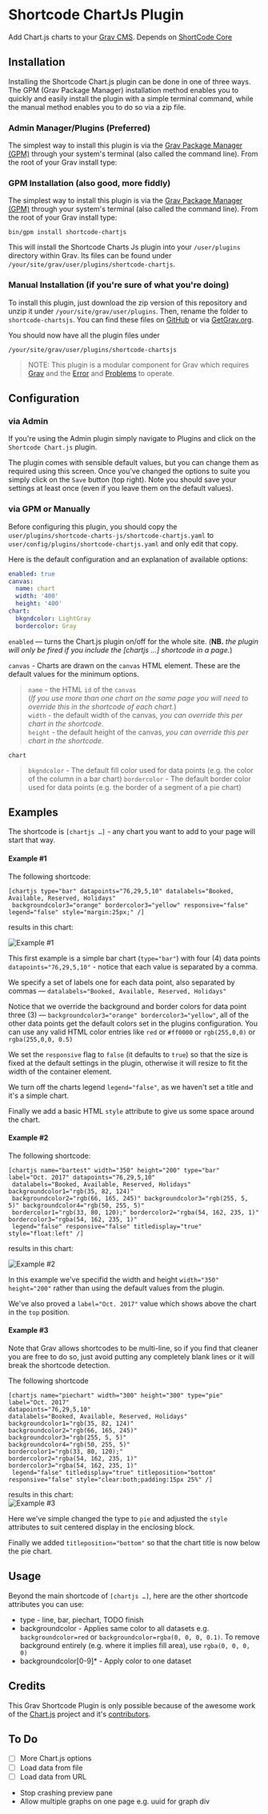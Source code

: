 # Shortcode ChartJs Plugin

Add Chart.js charts to your [Grav CMS](http://github.com/getgrav/grav). Depends on [ShortCode Core](https://github.com/getgrav/grav-plugin-shortcode-core) 

## Installation

Installing the Shortcode Chart.js plugin can be done in one of three ways. The GPM (Grav Package Manager) installation method enables you to quickly and easily install the plugin with a simple terminal command, while the manual method enables you to do so via a zip file.

### Admin Manager/Plugins (Preferred)

The simplest way to install this plugin is via the [Grav Package Manager (GPM)](http://learn.getgrav.org/advanced/grav-gpm) through your system's terminal (also called the command line).  From the root of your Grav install type:

### GPM Installation (also good, more fiddly)

The simplest way to install this plugin is via the [Grav Package Manager (GPM)](http://learn.getgrav.org/advanced/grav-gpm) through your system's terminal (also called the command line).  From the root of your Grav install type:

    bin/gpm install shortcode-chartjs

This will install the Shortcode Charts Js plugin into your `/user/plugins` directory within Grav. Its files can be found under `/your/site/grav/user/plugins/shortcode-chartjs`.

### Manual Installation (if you're sure of what you're doing)

To install this plugin, just download the zip version of this repository and unzip it under `/your/site/grav/user/plugins`. Then, rename the folder to `shortcode-chartsjs`. You can find these files on [GitHub](https://github.com/craig-phillips/grav-plugin-shortcode-chartjs) or via [GetGrav.org](http://getgrav.org/downloads/plugins#extras).

You should now have all the plugin files under

    /your/site/grav/user/plugins/shortcode-chartsjs
	
> NOTE: This plugin is a modular component for Grav which requires [Grav](http://github.com/getgrav/grav) and the [Error](https://github.com/getgrav/grav-plugin-error) and [Problems](https://github.com/getgrav/grav-plugin-problems) to operate.

## Configuration
### via Admin
If you're using the Admin plugin simply navigate to Plugins and click on the ` Shortcode Chart.js` plugin.

The plugin comes with sensible default values, but you can change them as required using this screen. Once you've changed the options to suite you simply click on the `Save` button (top right).  Note you should save your settings at least once (even if you leave them on the default values).

### via GPM or Manually 

Before configuring this plugin, you should copy the `user/plugins/shortcode-charts-js/shortcode-chartjs.yaml` to `user/config/plugins/shortcode-chartjs.yaml` and only edit that copy.

Here is the default configuration and an explanation of available options:

```yaml
enabled: true
canvas:
  name: chart
  width: '400'
  height: '400'
chart:
  bkgndcolor: LightGray
  bordercolor: Gray
```

`enabled` — turns the Chart.js plugin on/off for the whole site. (**NB.** _the plugin will only be fired if you include the \[chartjs ...] shortcode in a page._)

`canvas` - Charts are drawn on the `canvas` HTML element. These are the default values for the minimum options.

> `name` - the HTML `id` of the `canvas`<br>(_If you use more than one chart on the same page you will need to override this in the shortcode of each chart._)  
> `width`  - the default width of the canvas, _you can override this per chart in the shortcode_.  
> `height` - the default height of the canvas, _you can override this per chart in the shortcode_.  

`chart`

> `bkgndcolor`  - The default fill color used for data points (e.g. the color of the column in a bar chart)
> `bordercolor` - The default border color used for data points (e.g. the border of a segment of a pie chart) 

## Examples

The shortcode is `[chartjs …]` - any chart you want to add to your page will start that way.

#### Example #1

The following shortcode:

```
[chartjs type="bar" datapoints="76,29,5,10" datalabels="Booked, Available, Reserved, Holidays"
 backgroundcolor3="orange" bordercolor3="yellow" responsive="false" legend="false" style="margin:25px;" /]
```
results in this chart:

![Example #1](images/example01.png)

This first example is a simple bar chart (`type="bar"`) with four (4) data points `datapoints="76,29,5,10"` - notice that each value is separated by a comma.

We specify a set of labels one for each data point, also separated by commas — `datalabels="Booked, Available, Reserved, Holidays"`

Notice that we override the background and border colors for data point three (3) — `backgroundcolor3="orange" bordercolor3="yellow"`, all of the other data points get the default colors set in the plugins configuration. You can use any valid HTML color entries like `red` or `#ff0000` or `rgb(255,0,0)` or `rgba(255,0,0, 0.5)`

We set the `responsive` flag to `false` (it defaults to `true`) so that the size is fixed at the default settings in the plugin, otherwise it will resize to fit the width of the container element.

We turn off the charts legend `legend="false"`, as we haven't set a title and it's a simple chart.

Finally we add a basic HTML `style` attribute to give us some space around the chart.

#### Example #2

The following shortcode:
```
[chartjs name="bartest" width="350" height="200" type="bar" label="Oct. 2017" datapoints="76,29,5,10"
 datalabels="Booked, Available, Reserved, Holidays" backgroundcolor1="rgb(35, 82, 124)"
 backgroundcolor2="rgb(66, 165, 245)" backgroundcolor3="rgb(255, 5, 5)" backgroundcolor4="rgb(50, 255, 5)"
 bordercolor1="rgb(33, 80, 120);" bordercolor2="rgba(54, 162, 235, 1)" bordercolor3="rgba(54, 162, 235, 1)"
 legend="false" responsive="false" titledisplay="true" style="float:left" /]
```
results in this chart:

![Example #2](images/example02.png)

In this example we've specifid the width and height `width="350" height="200"` rather than using the default values from the plugin.

We've also proved a `label="Oct. 2017"` value which shows above the chart in the `top` position.

#### Example #3

Note that Grav allows shortcodes to be multi-line, so if you find that cleaner you are free to do so,
just avoid putting any completely blank lines or it will break the shortcode detection. 

The following shortcode

```
[chartjs name="piechart" width="300" height="300" type="pie" label="Oct. 2017" 
datapoints="76,29,5,10" 
datalabels="Booked, Available, Reserved, Holidays" 
backgroundcolor1="rgb(35, 82, 124)" 
backgroundcolor2="rgb(66, 165, 245)" 
backgroundcolor3="rgb(255, 5, 5)" 
backgroundcolor4="rgb(50, 255, 5)" 
bordercolor1="rgb(33, 80, 120);" 
bordercolor2="rgba(54, 162, 235, 1)" 
bordercolor3="rgba(54, 162, 235, 1)" 
 legend="false" titledisplay="true" titleposition="bottom" responsive="false" style="clear:both;padding:15px 25%" /]
```
results in this chart:  
![Example #3](images/example03.png)

Here we've simple changed the type to `pie` and adjusted the `style` attributes to suit centered display in the enclosing block.

Finally we added `titleposition="bottom"` so that the chart title is now below the pie chart.

## Usage

Beyond the main shortcode of `[chartjs …]`, here are the other shortcode attributes you can use: 

* type - line, bar, piechart, TODO finish
* backgroundcolor - Applies same color to all datasets e.g. `backgroundcolor=red` or `backgroundcolor=rgba(0, 0, 0, 0.1)`. To remove background entirely (e.g. where it implies fill area), use `rgba(0, 0, 0, 0)`
* backgroundcolor[0-9]* - Apply color to one dataset

## Credits

This Grav Shortcode Plugin is only possible because of the awesome work of the [Chart.js](http://www.chartjs.org) project and it's [contributors](https://github.com/chartjs/Chart.js/contributors).

## To Do

 - [ ] More Chart.js options
 - [ ] Load data from file
 - [ ] Load data from URL 
 
 - Stop crashing preview pane
 - Allow multiple graphs on one page e.g. uuid for graph div

